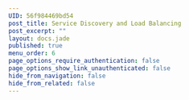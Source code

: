 ```yaml
---
UID: 56f984469bd54
post_title: Service Discovery and Load Balancing
post_excerpt: ""
layout: docs.jade
published: true
menu_order: 6
page_options_require_authentication: false
page_options_show_link_unauthenticated: false
hide_from_navigation: false
hide_from_related: false
---
```

